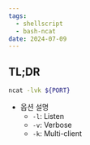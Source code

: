 ```yaml
---
tags:
  - shellscript
  - bash-ncat
date: 2024-07-09
---
```

## TL;DR

```bash
ncat -lvk ${PORT}
```

- 옵션 설명
	- `-l`: Listen
	- `-v`: Verbose
	- `-k`: Multi-client